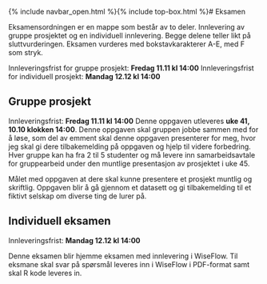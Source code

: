 {% include navbar_open.html %}{% include top-box.html %}# Eksamen 

Eksamensordningen er en mappe som består av to deler. Innlevering av gruppe prosjektet og en individuell innlevering. Begge delene teller likt på sluttvurderingen. Eksamen vurderes med bokstavkarakterer A-E, med F som stryk. 

Innleveringsfrist for gruppe prosjekt: **Fredag 11.11 kl 14:00**
Innleveringsfrist for individuell prosjekt: **Mandag 12.12 kl 14:00**

## Gruppe prosjekt

Innleveringsfrist: **Fredag 11.11 kl 14:00**
Denne oppgaven utleveres **uke 41, 10.10 klokken 14:00**. Denne oppgaven skal gruppen jobbe sammen med for å løse, som del av emment skal denne oppgaven presenterer for meg, hvor jeg skal gi dere tilbakemelding på oppgaven og hjelp til videre forbedring.
Hver gruppe kan ha fra 2 til 5 studenter og må levere inn samarbeidsavtale for gruppearbeid under den muntlige presentasjon av prosjektet i uke 45. 

Målet med oppgaven at dere skal kunne presentere et prosjekt muntlig og skriftlig. Oppgaven blir å gå gjennom et datasett og gi tilbakemelding til et fiktivt selskap om diverse ting de lurer på.

## Individuell eksamen

Innleveringsfrist: **Mandag 12.12 kl 14:00**

Denne eksamen blir hjemme eksamen med innlevering i WiseFlow. Til eksmane skal svar på spørsmål leveres inn i WiseFlow i PDF-format samt skal R kode leveres in.
